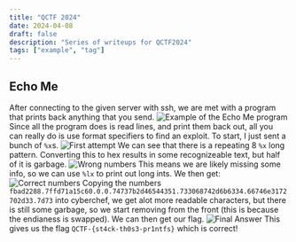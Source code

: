 ```yaml
---
title: "QCTF 2024"
date: 2024-04-08
draft: false
description: "Series of writeups for QCTF2024"
tags: ["example", "tag"]
---
```


## Echo Me
After connecting to the given server with ssh, we are met with a program that prints back anything that you send.
![Example of the Echo Me program](/writeups/qctf2024/echome_show.png)
Since all the program does is read lines, and print them back out, all you can really do is use format specifiers to find an exploit.
To start, I just sent a bunch of `%x`s.
![First attempt](/writeups/qctf2024/echome_findpattern.png)
We can see that there is a repeating 8 `%x` long pattern. Converting this to hex results in some recognizeable text, but half of it is garbage.
![Wrong numbers](/writeups/qctf2024/echome_wrongorder.png)
This means we are likely missing some info, so we can use `%lx` to print out long ints. We then get: 
![Correct numbers](/writeups/qctf2024/echome_correct_output.png)
Copying the numbers `fbad2288.7ffd71a15c60.0.0.74737b2d46544351.733068742d6b6334.66746e3172702d33.7d73` into cyberchef, we get alot more readable characters, but there is still some garbage, so we start removing from the front (this is because the endianess is swapped).
We can then get our flag.
![Final Answer](/writeups/qctf2024/echome_final.png)
This gives us the flag `QCTF-{st4ck-th0s3-pr1ntfs}` which is correct!

